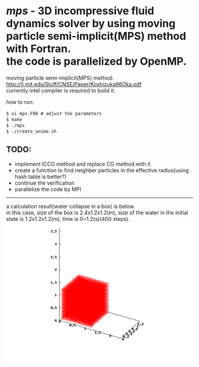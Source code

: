 *mps* - 3D incompressive fluid dynamics solver by using moving particle semi-implicit(MPS) method with Fortran.  
        the code is parallelized by OpenMP.
======
moving particle semi-implicit(MPS) method: http://li.mit.edu/Stuff/CNSE/Paper/Koshizuka96Oka.pdf  
currently intel compiler is required to build it.  
  
how to run:
    
    $ vi mps.F90 # adjust the parameters  
    $ make  
    $ ./mps
    $ ./create_anime.sh
  
TODO:  
---
- implement ICCG method and replace CG method with it
- create a function to find neighber particles in the effective radius(using hash table is better?)
- continue the verification
- parallelize the code by MPI  

---
a calculation result(water collapse in a box) is below.  
in this case, size of the box is 2.4x1.2x1.2(m), size of the water in the initial state is 1.2x1.2x1.2(m), time is 0~1.2(s)(400 steps).  
![Alt text](./water_collapse.gif?raw=true "water collapse")
